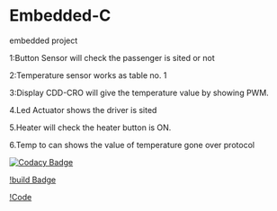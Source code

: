 # Embedded-C

embedded project

1:Button Sensor will check the passenger is sited or not

2:Temperature sensor works as table no. 1

3:Display CDD-CRO will give the temperature value by showing PWM.

4.Led Actuator shows the driver is sited

5.Heater will check the heater button is ON.

6.Temp to can shows the value of temperature gone over protocol



[![Codacy Badge](https://app.codacy.com/project/badge/Grade/c2ad45b4bf954684a8de0da4f48d877a)](https://www.codacy.com/gh/saimohan4356/Embedded-C/dashboard?utm_source=github.com&amp;utm_medium=referral&amp;utm_content=saimohan4356/Embedded-C&amp;utm_campaign=Badge_Grade)

[!build Badge](https://github.com/saimohan4356/Embedded-C/blob/main/.Github/Workflow/Compile.yml/badge.svg)

[!Code](https://www.code-inspector.com/project/28883/score/svg)


